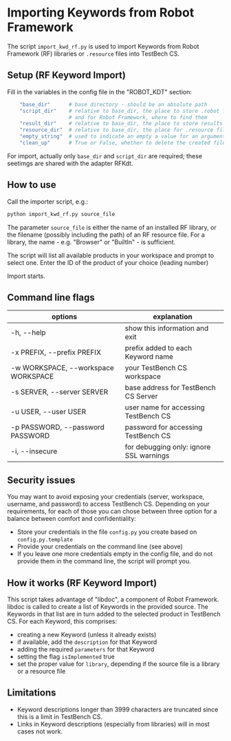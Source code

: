 # **Importing Keywords from Robot Framework**

The script `import_kwd_rf.py` is used to import Keywords from Robot Framework (RF) libraries or `.resource` files into TestBech CS.

## **Setup (RF Keyword Import)**

Fill in the variables in the config file in the "ROBOT_KDT" section:

```bash
    "base_dir"      # base directory - should be an absolute path
    "script_dir"    # relative to base_dir, the place to store .robot files in, 
                    # and for Robot Framework, where to find them
    "result_dir"    # relative to base_dir, the place to store results
    "resource_dir"  # relative to base_dir, the place for .resource files
    "empty_string"  # used to indicate an empty a value for an argument
    "clean_up"      # True or False, whether to delete the created files
```

For import, actually only `base_dir` and `script_dir` are required; these seetimgs are shared with the adapter RFKdt.

## **How to use**

Call the importer script, e.g.:

```bash
python import_kwd_rf.py source_file 
```

The parameter `source_file` is either the name of an installed RF library, or the filename (possibly including the path) of an RF resource file. For a library, the name - e.g. "Browser" or "BuiltIn" - is sufficient.

The script will list all available products in your workspace and prompt to select one. Enter the ID of the product of your choice (leading number)

Import starts.

## **Command line flags**

| options | explanation |
| -------| --- |
  -h, --help  |          show this information and exit
  -x PREFIX, --prefix PREFIX |             prefix added to each Keyword name
  -w WORKSPACE, --workspace WORKSPACE |       your TestBench CS workspace
  -s SERVER, --server SERVER |                        base address for TestBench CS Server
  -u USER, --user USER | user name for accessing TestBench CS
  -p PASSWORD, --password PASSWORD |                        password for accessing TestBench CS
  -i, --insecure     |   for debugging only: ignore SSL warnings

## **Security issues**

You may want to avoid exposing your credentials (server, workspace, username, and password) to access TestBench CS. Depending on your requirements, for each of those you can chose between three option for a balance between comfort and confidentiality:

* Store your credentials in the file `config.py` you create based on `config.py.template`
* Provide your credentials on the command line (see above)
* If you leave one more credentials empty in the config file, and do not provide them in the command line, the script will prompt you.

## **How it works (RF Keyword Import)**

This script takes advantage of "libdoc", a component of Robot Framework. libdoc is called to create a list of Keywords in the provided source. The Keywords in that list are in turn added to the selected product in TestBench CS. For each Keyword, this comprises:

* creating a new Keyword (unless it already exists)
* if available, add the `description` for that Keyword
* adding the required `parameters` for that Keyword
* setting the flag `isImplemented` true
* set the proper value for `library`, depending if the source file is a library or a resource file

## **Limitations**

* Keyword descriptions longer than 3999 characters are truncated since this is a limit in TestBench CS.
* Links in Keyword descriptions (especially from libraries) will in most cases not work.
